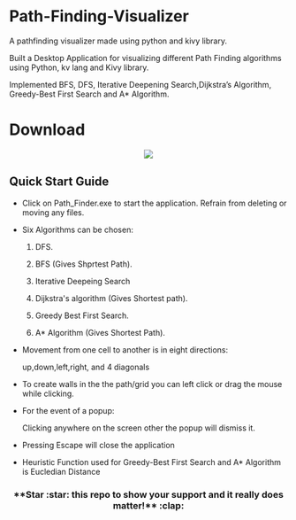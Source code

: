 # Path-Finding-Visualizer
A pathfinding visualizer made using python and kivy library. 

Built a Desktop Application for visualizing different Path Finding algorithms using Python, kv lang and Kivy library.

Implemented BFS, DFS, Iterative Deepening Search,Dijkstra’s Algorithm, Greedy-Best First Search and A* Algorithm.

# Download

<p align="center"><a href="https://drive.google.com/drive/folders/16dmCk5kYy-zJ4xGf-nLcSl73oV1msO8s?usp=sharing"><img src="https://github.com/mukul500/AnimeXStream/blob/dev/meta/android/download.png"></a></p> 

## Quick Start Guide
* Click on Path_Finder.exe to start the application.
Refrain from deleting or moving any files.
* Six Algorithms can be chosen:

   1) DFS.
   
   2) BFS (Gives Shprtest Path).
   
   3) Iterative Deepeing Search
   
   4) Dijkstra's algorithm (Gives Shortest path).
   
   5) Greedy Best First Search.
   
   6) A* Algorithm (Gives Shortest Path).
   
* Movement from one cell to another is in eight directions:

  up,down,left,right, and 4 diagonals

* To create walls in the the path/grid you can left click or drag the mouse while clicking.
* For the event of a popup:

  Clicking anywhere on the screen other the popup will dismiss it.
* Pressing Escape will close the application
* Heuristic Function used for Greedy-Best First Search and A* Algorithm is Eucledian Distance
<h3 align="center">**Star :star:  this repo to show your support and it really does matter!** :clap:</h4>
